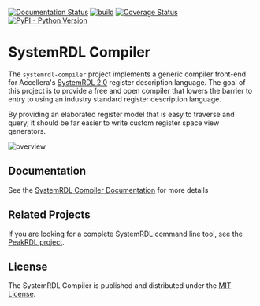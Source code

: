 [![Documentation Status](https://readthedocs.org/projects/systemrdl-compiler/badge/?version=latest)](http://systemrdl-compiler.readthedocs.io)
[![build](https://github.com/SystemRDL/systemrdl-compiler/workflows/build/badge.svg)](https://github.com/SystemRDL/systemrdl-compiler/actions?query=workflow%3Abuild+branch%3Amain)
[![Coverage Status](https://coveralls.io/repos/github/SystemRDL/systemrdl-compiler/badge.svg?branch=main)](https://coveralls.io/github/SystemRDL/systemrdl-compiler?branch=main)
[![PyPI - Python Version](https://img.shields.io/pypi/pyversions/systemrdl-compiler.svg)](https://pypi.org/project/systemrdl-compiler)

# SystemRDL Compiler

The `systemrdl-compiler` project implements a generic compiler front-end for
Accellera's [SystemRDL 2.0](http://accellera.org/downloads/standards/systemrdl)
register description language. The goal of this project is to provide a free and
open compiler that lowers the barrier to entry to using an industry standard
register description language.

By providing an elaborated register model that is easy to traverse and query,
it should be far easier to write custom register space view generators.

![overview](https://raw.githubusercontent.com/SystemRDL/systemrdl-compiler/main/docs/img/overview.svg?sanitize=true)

## Documentation
See the [SystemRDL Compiler Documentation](http://systemrdl-compiler.readthedocs.io) for more details

## Related Projects

If you are looking for a complete SystemRDL command line tool, see the [PeakRDL project](https://peakrdl.readthedocs.io).

## License

The SystemRDL Compiler is published and distributed under the [MIT License](LICENSE).
